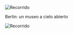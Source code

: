 ![Recorrido](img/work/proj-002/thumb.jpg)

Berlin: un museo a cielo abierto

![Recorrido](img/work/proj-002/recorrido.gif)
   
